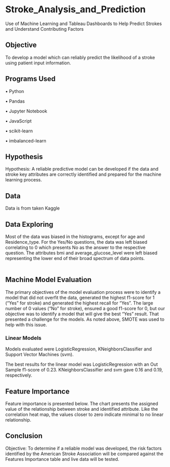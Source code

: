 # Stroke_Analysis_and_Prediction
Use of Machine Learning and Tableau Dashboards to Help Predict Strokes and Understand Contributing Factors

## Objective
To develop a model which can reliably predict the likelihood of a stroke using patient input information.

## Programs Used
<p>•  Python </p>
<p>•  Pandas <p/>
<p>•  Jupyter Notebook </p>
<p>•  JavaScript </p>
<p>•  scikit-learn </p>
<p>•  imbalanced-learn </p>


## Hypothesis
Hypothesis: A reliable predictive model can be developed if the data and stroke key attributes are correctly identified and prepared for the machine learning process.

## Data
Data is from taken Kaggle

## Data Exploring
Most of the data was biased in the histograms, except for age and Residence_type. For the Yes/No questions, the data was left biased correlating to 0 which presents No as the answer to the respective question.   The attributes bmi and average_glucose_level were left biased representing the lower end of their broad spectrum of data points. 
<br>
<br>

## Machine Model Evaluation
The primary objectives of the model evaluation process were to identify a model that did not overfit the data, generated the highest f1-score for 1 (“Yes” for stroke) and generated the highest recall for “Yes”.  The large number of 0 values (“No” for stroke), ensured a good f1-score for 0, but our objective was to identify a model that will give the best “Yes” result.  That presented a challenge for the models.  As noted above, SMOTE was used to help with this issue.

### Linear Models

Models evaluated were LogisticRegression, KNeighborsClassifier and Support Vector Machines (svm).  

The best results for the linear model was LogisticRegression with an Out Sample f1-score of 0.23.  KNeighborsClassifier and svm gave 0.16 and 0.19, respectively.


## Feature Importance
Feature importance is presented below.  The chart presents the assigned value of the relationship between stroke and identified attribute.  Like the correlation heat map, the values closer to zero indicate minimal to no linear relationship.  

## Conclusion
Objective: To determine if a reliable model was developed, the risk factors identified by the American Stroke Association will be compared against the Features Importance table and live data will be tested.
